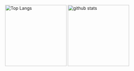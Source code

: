 


<!--
### Hi there , I'm senk. 👋

**senk8/senk8** is a ✨ _special_ ✨ repository because its `README.md` (this file) appears on your GitHub profile.

Here are some ideas to get you started:

- 🔭 I’m currently working on ...
- 🌱 I’m currently learning ...
- 👯 I’m looking to collaborate on ...
- 🤔 I’m looking for help with ...
- 💬 Ask me about ...
- 📫 How to reach me: ...
- 😄 Pronouns: ...
- ⚡ Fun fact: ...
![Top Languages Card](https://github-readme-stats.vercel.app/api/top-langs/?username=senk8&layout=compact&theme=cobalt&show_icons=true)
[![Anurag's GitHub stats](https://github-readme-stats.vercel.app/api?username=senk8&theme=cobalt)](https://github.com/anuraghazra/github-readme-stats)



-->


<p align="left"> 
  <img alt="Top Langs" height="200px" src="https://github-readme-stats.vercel.app/api/top-langs/?username=senk8&layout=compact&theme=cobalt&show_icons=true" />
  <img alt="github stats" height="200px" src="https://github-readme-stats.vercel.app/api?username=senk8&theme=cobalt" />
</p>
